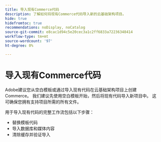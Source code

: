 ```yaml
---
title: 导入现有Commerce代码
description: 了解如何将现有Commerce代码导入新的云基础架构项目。
hide: true
hidefromtoc: true
recommendations: noDisplay, noCatalog
source-git-commit: e8cac1d94c5e20cec3a1c2ff6833a72236348414
workflow-type: tm+mt
source-wordcount: '97'
ht-degree: 0%

---
```



# 导入现有Commerce代码

Adobe建议您从空白模板或通过导入现有代码在云基础架构项目上创建Commerce。 我们建议先使用空白模板开始，然后将现有代码导入新项目中。 这可确保您拥有支持项目所需的所有文件。

用于导入现有代码的完整工作流包括以下步骤：

- 替换模板代码
- 导入数据库和媒体内容
- 清除缓存并验证导入

